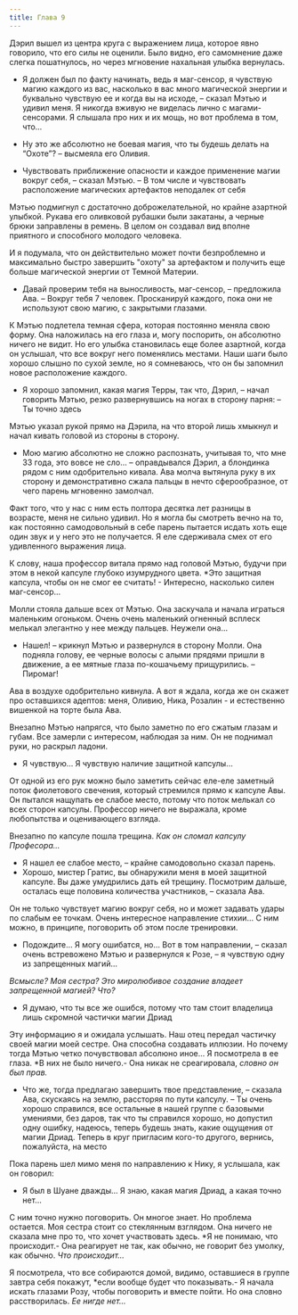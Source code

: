 ```yaml
---
title: Глава 9
---
```


Дэрил вышел из центра круга с выражением лица, которое явно говорило, что его силы не оценили. Было видно, его
самомнение даже слегка пошатнулось, но через мгновение нахальная улыбка вернулась.

- Я должен был по факту начинать, ведь я маг-сенсор, я чувствую магию каждого из вас, насколько в вас много магической
  энергии и буквально чувствую ее и когда вы на исходе, – сказал Мэтью и удивил меня. Я никогда вживую не виделась лично
  с магами-сенсорами. Я слышала про них и их мощь, но вот проблема в том, что…

- Ну это же абсолютно не боевая магия, что ты будешь делать на “Охоте”? – высмеяла его Оливия.
- Чувствовать приближение опасности и каждое применение магии вокруг себя, – сказал Мэтью. – В том числе и чувствовать
  расположение магических артефактов неподалек от себя

Мэтью подмигнул с достаточно доброжелательной, но крайне азартной улыбкой. Рукава его оливковой рубашки были закатаны, а
черные брюки заправлены в ремень. В целом он создавал вид вполне приятного и способного молодого человека.

И я подумала, что он действительно может почти безпроблемно и максимально быстро завершить "охоту" за артефактом и
получить еще больше магической энергии от Темной Материи.

- Давай проверим тебя на выносливость, маг-сенсор, – предложила Ава. – Вокруг тебя 7 человек. Просканируй каждого, пока
  они не используют свою магию, с закрытыми глазами.

К Мэтью подлетела темная сфера, которая постоянно меняла свою форму. Она наложилась на его глаза и, могу поспорить, он
абсолютно ничего не видит. Но его улыбка становилась еще более азартной, когда он услышал, что все вокруг него
поменялись местами. Наши шаги было хорошо слышно по сухой земле, но я сомневаюсь, что он бы запомнил новое расположение
каждого.

- Я хорошо запомнил, какая магия Терры, так что, Дэрил, – начал говорить Мэтью, резко развернувшись на ногах в сторону
  парня: – Ты точно здесь

Мэтью указал рукой прямо на Дэрила, на что второй лишь хмыкнул и начал кивать головой из стороны в сторону.

- Мою магию абсолютно не сложно распознать, учитывая то, что мне 33 года, это вовсе не сло... – оправдывался Дэрил, а
  блондинка рядом с ним одобрительно кивала. Ава молча вытянула руку в их сторону и демонстративно сжала пальцы в нечто
  сферообразное, от чего парень мгновенно замолчал.

Факт того, что у нас с ним есть полтора десятка лет разницы в возрасте, меня не сильно удивил. Но я могла бы смотреть
вечно на то, как постоянно самодовольный в себе парень пытается исдать хоть еще один звук и у него это не получается. Я
еле сдерживала смех от его удивленного выражения лица.

К слову, наша профессор витала прямо над головой Мэтью, будучи при этом в некой капсуле глубоко изумрудного цвета. *Это
защитная капсула, чтобы он не смог ее считать! - Интересно, насколько силен маг-сенсор...

Молли стояла дальше всех от Мэтью. Она заскучала и начала играться маленьким огоньком. Очень очень маленький огненный
всплеск мелькал элегантно у нее между пальцев. Неужели она...

- Нашел! – крикнул Мэтью и развернулся в сторону Молли. Она подняла голову, ее черные волосы с алыми прядями пришли в
  движение, а ее мятные глаза по-кошачьему прищурились. – Пиромаг!

Ава в воздухе одобрительно кивнула. А вот я ждала, когда же он скажет про оставшихся адептов: меня, Оливию, Ника,
Розалин - и естественно вишенкой на торте была Ава.

Внезапно Мэтью напрягся, что было заметно по его сжатым глазам и губам. Все замерли с интересом, наблюдая за ним. Он не
поднимал руки, но раскрыл ладони.

- Я чувствую... Я чувствую наличие защитной капсулы...

От одной из его рук можно было заметить сейчас еле-еле заметный поток фиолетового свечения, который стремился прямо к
капсуле Авы. Он пытался нащупать ее слабое место, потому что поток мелькал со всех сторон капсулы. Профессор ничего не
выражала, кроме любопытства и оценивающего взгляда.

Внезапно по капсуле пошла трещина. *Как он сломал капсулу Професора...*

- Я нашел ее слабое место, – крайне самодовольно сказал парень.
- Хорошо, мистер Гратис, вы обнаружили меня в моей защитной капсуле. Вы даже умудрились дать ей трещину. Посмотрим
  дальше, осталась еще половина количества участников, – сказала Ава.

Он не только чувствует магию вокруг себя, но и может задавать удары по слабым ее точкам. Очень интересное направление
стихии... С ним можно, в принципе, поговорить об этом после тренировки.

- Подождите... Я могу ошибатся, но... Вот в том направлении, – сказал очень встревожено Мэтью и развернулся к Розе, – я
  чувствую одну из запрещенных магий...

*Всмысле? Моя сестра? Это миролюбивое создание владеет запрещенной магией? Что?*

- Я думаю, что ты все же ошибся, потому что там стоит владелица лишь скромной частички магии Дриад

Эту информацию я и ожидала услышать. Наш отец передал частичку своей магии моей сестре. Она способна создавать иллюзии.
Но почему тогда Мэтью четко почувствовал абсолюно иное... Я посмотрела в ее глаза. *В них не было ничего.- Она никак не
среагировала, *словно он был прав.*

- Что же, тогда предлагаю завершить твое представление, – сказала Ава, скускаясь на землю, рассторяя по пути капсулу. –
  Ты очень хорошо справился, все остальные в нашей группе с базовыми умениями, без даров, так что ты справился хорошо,
  но допустил одну ошибку, надеюсь, теперь будешь знать, какие ощущения от магии Дриад. Теперь в круг пригласим кого-то
  другого, вернись, пожалуйста, на место

Пока парень шел мимо меня по направлению к Нику, я услышала, как он говорил:

- Я был в Шуане дважды... Я знаю, какая магия Дриад, а какая точно нет...

С ним точно нужно поговорить. Он многое знает. Но проблема остается. Моя сестра стоит со стеклянным взглядом. Она
ничего не сказала мне про то, что хочет участвовать здесь. *Я не понимаю, что происходит.- Она реагирует не так, как
обычно, не говорит без умолку, как обычно. *Что происходит...*

Я посмотрела, что все собираются домой, видимо, оставшиеся в группе завтра себя покажут, *если вообще будет что
показывать.- Я начала искать глазами Розу, чтобы поговорить и вместе пойти. Но она словно расстворилась. *Ее нигде
нет...*
